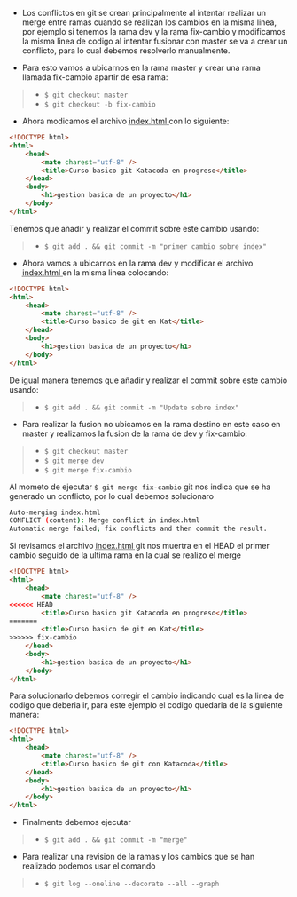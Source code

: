 - Los conflictos en git se crean principalmente al intentar realizar un merge entre ramas cuando se realizan los cambios en la misma linea, por ejemplo si tenemos la rama dev y la rama fix-cambio y modificamos la misma linea de codigo al intentar fusionar con master se va a crear un conflicto, para lo cual debemos resolverlo manualmente.

- Para esto vamos a ubicarnos en la rama master y crear una rama llamada fix-cambio apartir de esa rama:

> - `$ git checkout master`
> - `$ git checkout -b fix-cambio`

- Ahora modicamos el archivo <abbr title="Hyper Text Markup Language"> index.html </abbr> con lo siguiente: 

```html
<!DOCTYPE html>
<html>
    <head>
        <mate charest="utf-8" />
        <title>Curso basico git Katacoda en progreso</title>
    </head>
    <body>
        <h1>gestion basica de un proyecto</h1>
    </body>
</html>
```

Tenemos que añadir y realizar el commit sobre este cambio usando:

> - `$ git add . && git commit -m "primer cambio sobre index"`


- Ahora vamos a ubicarnos en la rama dev y modificar el archivo <abbr title="Hyper Text Markup Language"> index.html </abbr> en la misma linea colocando: 

```html
<!DOCTYPE html>
<html>
    <head>
        <mate charest="utf-8" />
        <title>Curso basico de git en Kat</title>
    </head>
    <body>
        <h1>gestion basica de un proyecto</h1>
    </body>
</html>
```

De igual manera tenemos que añadir y realizar el commit sobre este cambio usando:

> - `$ git add . && git commit -m "Update sobre index"`

- Para realizar la fusion no ubicamos en la rama destino en este caso en master y realizamos la fusion de la rama de dev y fix-cambio:

> - `$ git checkout master`
> - `$ git merge dev`
> - `$ git merge fix-cambio`

Al mometo de ejecutar `$ git merge fix-cambio` git nos indica que se ha generado un conflicto, por lo cual debemos solucionaro

```sh
Auto-merging index.html
CONFLICT (content): Merge conflict in index.html
Automatic merge failed; fix conflicts and then commit the result.
```

Si revisamos el archivo <abbr title="Hyper Text Markup Language"> index.html </abbr> git nos muertra en el HEAD el primer cambio seguido de la ultima rama en la cual se realizo el merge

```html
<!DOCTYPE html>
<html>
    <head>
        <mate charest="utf-8" />
<<<<<< HEAD
        <title>Curso basico git Katacoda en progreso</title>
=======
        <title>Curso basico de git en Kat</title>
>>>>>> fix-cambio
    </head>
    <body>
        <h1>gestion basica de un proyecto</h1>
    </body>
</html>
```


Para solucionarlo debemos corregir el cambio indicando cual es la linea de codigo que deberia ir, para este ejemplo el codigo quedaria de la siguiente manera: 

```html
<!DOCTYPE html>
<html>
    <head>
        <mate charest="utf-8" />
        <title>Curso basico de git con Katacoda</title>
    </head>
    <body>
        <h1>gestion basica de un proyecto</h1>
    </body>
</html>
```

- Finalmente debemos ejecutar 

> - `$ git add . && git commit -m "merge"`

- Para realizar una revision de la ramas y los cambios que se han realizado podemos usar el comando 

> - `$ git log --oneline --decorate --all --graph`